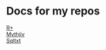 # Docs for my repos

[R+](https://zachyboy12.github.io/docs/rplus)  
[Mythjiv](https://zachyboy12.github.io/docs/mythjiv)  
[Sqltxt](https://zachyboy12.github.io/docs/sqltxt)  

<title>docs | zachyboy12.github.io</title>
